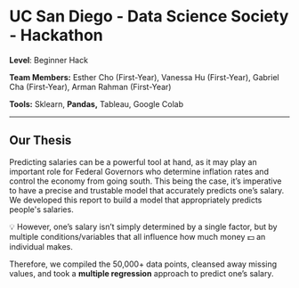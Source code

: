 # UC San Diego - Data Science Society - Hackathon
**Level**: Beginner Hack

**Team Members:** Esther Cho (First-Year), Vanessa Hu (First-Year), Gabriel Cha (First-Year), Arman Rahman (First-Year)

**Tools:** Sklearn, ****Pandas**,** Tableau, Google Colab

---

## Our Thesis

Predicting salaries can be a powerful tool at hand, as it may play an important role for Federal Governors who determine inflation rates and control the economy from going south. This being the case, it’s imperative to have a precise and trustable model that accurately predicts one’s salary. We developed this report to build a model that appropriately predicts people's salaries. 


💡 However, one’s salary isn’t simply determined by a single factor, but by multiple conditions/variables that all influence how much money 💵 an individual makes.


Therefore, we compiled the 50,000+ data points, cleansed away missing values, and took a **multiple regression** approach to predict one’s salary.
